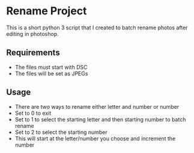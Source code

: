 # Rename Project
This is a short python 3 script that I created to batch rename photos after editing in photoshop. 

## Requirements
- The files must start with DSC 
- The files will be set as JPEGs

## Usage
- There are two ways to rename either letter and number or number
- Set to 0 to exit
- Set to 1 to select the starting letter and then starting number to batch rename
- Set to 2 to select the starting number 
- This will start at the letter/number you choose and increment the number
